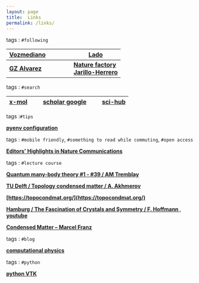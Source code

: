 ```yaml
---
layout: page
title:  Links  
permalink: /links/
---
```





 
 

tags : `#following` 



|__[Vozmediano](https://wp.icmm.csic.es/field-theories-in-condensed-matter-physics/vozmediano/)__|   &nbsp;&nbsp;&nbsp; &nbsp; &nbsp;&nbsp;&nbsp;&nbsp;  |__[Lado](https://sites.google.com/site/joseluislado/home)__|
|------|------|------|
|__[GZ Alvarez](https://g1257.github.io/index.html)__|     &nbsp;&nbsp;&nbsp;&nbsp;  &nbsp;&nbsp;&nbsp;&nbsp;  |__[Nature factory <br/> Jarillo-Herrero](http://jarilloherrero.mit.edu/)__|

tags : `#search`

|__[x-mol](https://en.x-mol.com/)__| &nbsp;&nbsp;&nbsp; &nbsp;  __[scholar google](https://scholar.google.com/)__| &nbsp;&nbsp;&nbsp; &nbsp;  __[sci-hub](https://sci-hub.mksa.top/)__|
|------|------|------|

tags :`#tips`

__[pyenv configuration](https://fabulous-arch-47d.notion.site/pyenv-0518927baffa40418f2ff25dac55009b)__



tags : `#mobile friendly`, `#something to read while commuting`, `#open access` 
 

__[Editors' Highlights in  Nature Communications](https://www.nature.com/collections/rcdhyvxytb)__


tags : `#lecture course`

__[Quantum many-body theory #1 - #39 / AM Tremblay](https://www.youtube.com/channel/UChcJ8B6WaJqTMKOiPYxOPqA)__

__[ TU Delft / Topology condensed matter / A. Akhmerov ](https://ocw.tudelft.nl/courses/topology-condensed-matter-concept/)__


__[https://topocondmat.org/](https://topocondmat.org/)__

__[ Hamburg / The Fascination of Crystals and Symmetry / F. Hoffmann ](https://crystalsymmetry.wordpress.com/yt/)__,  __[youtube](https://www.youtube.com/channel/UCts9FTFNInqTMvcFpdyap7w/playlists?sort=dd&view=1&shelf_id=2)__


__[Condensed Matter – Marcel Franz](https://www.youtube.com/watch?v=nSXmB9hWj28&list=PLaNkJORnlhZnU0bY50l10qHmjFGMyTfXi)__

tags : `#blog`

__[computational physics](https://compphys.go.ro/)__

tags : `#python`

__[python VTK](https://lorensen.github.io/VTKExamples/site/)__
